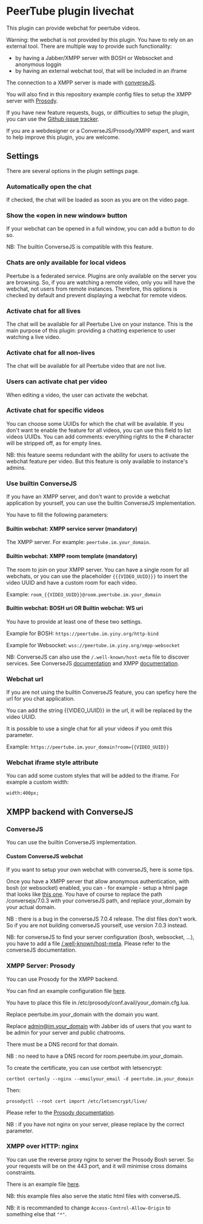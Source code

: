 # PeerTube plugin livechat

This plugin can provide webchat for peertube videos.

Warning: the webchat is not provided by this plugin. You have to rely on an external tool.
There are multiple way to provide such functionality:

* by having a Jabber/XMPP server with BOSH or Websocket and anonymous loggin
* by having an external webchat tool, that will be included in an iframe

The connection to a XMPP server is made with [converseJS](https://conversejs.org/).

You will also find in this repository example config files to setup the XMPP server with [Prosody](https://prosody.im).

If you have new feature requests, bugs, or difficulties to setup the plugin, you can use the [Github issue tracker](https://github.com/JohnXLivingston/peertube-plugin-livechat/issues).

If you are a webdesigner or a ConverseJS/Prosody/XMPP expert, and want to help improve this plugin, you are welcome.

## Settings

There are several options in the plugin settings page.

### Automatically open the chat

If checked, the chat will be loaded as soon as you are on the video page.

### Show the «open in new window» button

If your webchat can be opened in a full window, you can add a button to do so.

NB: The builtin ConverseJS is compatible with this feature.

### Chats are only available for local videos

Peertube is a federated service. Plugins are only available on the server you are browsing.
So, if you are watching a remote video, only you will have the webchat, not users from remote instances.
Therefore, this options is checked by default and prevent displaying a webchat for remote videos.

### Activate chat for all lives

The chat will be available for all Peertube Live on your instance.
This is the main purpose of this plugin: providing a chatting experience to user watching a live video.

### Activate chat for all non-lives

The chat will be available for all Peertube video that are not live.

### Users can activate chat per video

When editing a video, the user can activate the webchat.

### Activate chat for specific videos

You can choose some UUIDs for which the chat will be available.
If you don't want te enable the feature for all videos, you can use this field to list videos UUIDs.
You can add comments: everything rights to the # character will be stripped off, as for empty lines.

NB: this feature seems redundant with the ability for users to activate the webchat feature per video.
But this feature is only available to instance's admins.

### Use builtin ConverseJS

If you have an XMPP server, and don't want to provide a webchat application by yourself, you can use the builtin ConverseJS implementation.

You have to fill the following parameters:

#### Builtin webchat: XMPP service server (mandatory)

The XMPP server. For example: ```peertube.im.your_domain```.

#### Builtin webchat: XMPP room template (mandatory)

The room to join on your XMPP server.
You can have a single room for all webchats, or you can use the placeholder ```{{{VIDEO_UUID}}}``` to insert the video UUID and have a custom room for each video.

Example: ```room_{{VIDEO_UUID}}@room.peertube.im.your_domain```

#### Builtin webchat: BOSH uri OR Builtin webchat: WS uri

You have to provide at least one of these two settings.

Example for BOSH: ```https://peertube.im.yiny.org/http-bind```

Example for Websocket: ```wss://peertube.im.yiny.org/xmpp-websocket```

NB: ConverseJS can also use the ```/.well-known/host-meta``` file to discover services.
See ConverseJS [documentation](https://conversejs.org/docs/html/configuration.html#discover-connection-methods)
and XMPP [documentation](https://xmpp.org/extensions/xep-0156.html#httpexamples).

### Webchat url

If you are not using the builtin ConverseJS feature, you can speficy here the url for you chat application.

You can add the string {{VIDEO_UUID}} in the url, it will be replaced by the video UUID.

It is possible to use a single chat for all your videos if you omit this parameter.

Example:
```https://peertube.im.your_domain?room={{VIDEO_UUID}}```

### Webchat iframe style attribute

You can add some custom styles that will be added to the iframe.
For example a custom width:

```width:400px;```

## XMPP backend with ConverseJS

### ConverseJS

You can use the builtin ConverseJS implementation.

#### Custom ConverseJS webchat

If you want to setup your own webchat with converseJS, here is some tips.

Once you have a XMPP server that allow anonymous authentication, with bosh
(or websocket) enabled, you can - for example - setup a html page that looks like
[this one](documentation/examples/converseJS/index.html). You have of course to
replace the path /conversejs/7.0.3 with your converseJS path, and replace your_domain
by your actual domain.

NB : there is a bug in the converseJS 7.0.4 release. The dist files don't work.
So if you are not building converseJS yourself, use version 7.0.3 instead.

NB: for converseJS to find your server configuration (bosh, websocket, ...),
you have to add a file [/.well-known/host-meta](documentation/examples/converseJS/host-meta).
Please refer to the converseJS documentation.

### XMPP Server: Prosody

You can use Prosody for the XMPP backend.

You can find an example configuration file [here](documentation/examples/prosody/virtualhost.cfg.lua).

You have to place this file in /etc/prosody/conf.avail/your_domain.cfg.lua.

Replace peertube.im.your_domain with the domain you want.

Replace admin@im.your_domain with Jabber ids of users that you want to be admin for your server and public chatrooms.

There must be a DNS record for that domain.

NB : no need to have a DNS record for room.peertube.im.your_domain.

To create the certificate, you can use certbot with letsencrypt:

```certbot certonly --nginx --emailyour_email -d peertube.im.your_domain```

Then:

```prosodyctl --root cert import /etc/letsencrypt/live/```

Please refer to the [Prosody documentation](https://prosody.im/doc/).

NB : if you have not nginx on your server, please replace by the correct parameter.

### XMPP over HTTP: nginx

You can use the reverse proxy nginx to server the Prosody Bosh server.
So your requests will be on the 443 port, and it will minimise cross domains constraints.

There is an example file [here](documentation/examples/nginx/site.conf).

NB: this example files also serve the static html files with converseJS.

NB: it is recommanded to change ```Access-Control-Allow-Origin``` to something else that ```"*"```.
